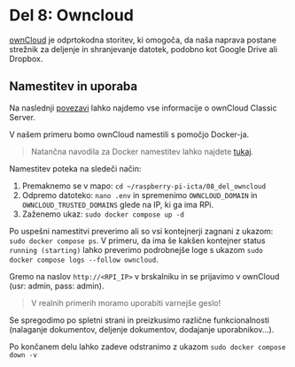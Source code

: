# Del 8: Owncloud

[ownCloud](https://owncloud.com/) je odprtokodna storitev, ki omogoča, da naša naprava postane strežnik za deljenje in shranjevanje datotek, podobno kot Google Drive ali Dropbox.

## Namestitev in uporaba

Na naslednji [povezavi](https://doc.owncloud.com/server/10.12/) lahko najdemo vse informacije o ownCloud Classic Server.

V našem primeru bomo ownCloud namestili s pomočjo Docker-ja. 

> Natančna navodila za Docker namestitev lahko najdete [tukaj](https://doc.owncloud.com/server/10.12/admin_manual/installation/docker/).

Namestitev poteka na sledeči način:
1. Premaknemo se v mapo: `cd ~/raspberry-pi-icta/08_del_owncloud`
2. Odpremo datoteko: `nano .env` in spremenimo `OWNCLOUD_DOMAIN` in `OWNCLOUD_TRUSTED_DOMAINS` glede na IP, ki ga ima RPi.
3. Zaženemo ukaz: `sudo docker compose up -d`

Po uspešni namestitvi preverimo ali so vsi kontejnerji zagnani z ukazom: `sudo docker compose ps`. V primeru, da ima še kakšen kontejner status `running (starting)` lahko preverimo podrobnejše loge s ukazom `sudo docker compose logs --follow owncloud`.

Gremo na naslov `http://<RPI_IP>` v brskalniku in se prijavimo v ownCloud (usr: admin, pass: admin).

> V realnih primerih moramo uporabiti varnejše geslo!

Se spregodimo po spletni strani in preizkusimo različne funkcionalnosti (nalaganje dokumentov, deljenje dokumentov, dodajanje uporabnikov...).

Po končanem delu lahko zadeve odstranimo z ukazom `sudo docker compose down -v`
